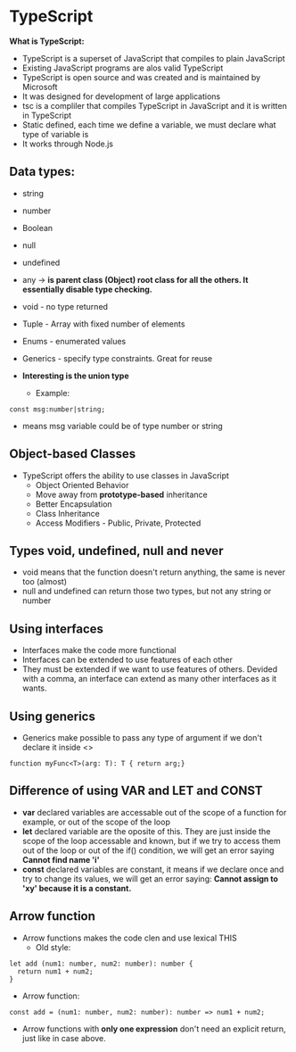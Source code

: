 # TypeScript

**What is TypeScript:**

- TypeScript is a superset of JavaScript that compiles to plain JavaScript
- Existing JavaScript programs are alos valid TypeScript
- TypeScript is open source and was created and is maintained by Microsoft
- It was designed for development of large applications
- tsc is a compliler that compiles TypeScript in JavaScript and it is written in TypeScript
- Static defined, each time we define a variable, we must declare what type of variable is
- It works through Node.js


## Data types:
- string
- number
- Boolean
- null
- undefined
- any -> **is parent class (Object) root class for all the others. It essentially disable type checking.**
- void - no type returned
- Tuple - Array with fixed number of elements
- Enums - enumerated values
- Generics - specify type constraints. Great for reuse

- **Interesting is the union type**
  - Example:
```
const msg:number|string;
```
  - means msg variable could be of type number or string


## Object-based Classes
- TypeScript offers the ability to use classes in JavaScript
  - Object Oriented Behavior
  - Move away from **prototype-based** inheritance
  - Better Encapsulation
  - Class Inheritance
  - Access Modifiers - Public, Private, Protected


## Types void, undefined, null and never
- void means that the function doesn't return anything, the same is never too (almost)
- null and undefined can return those two types, but not any string or number


## Using interfaces
- Interfaces make the code more functional
- Interfaces can be extended to use features of each other
- They must be extended if we want to use features of others. Devided with a comma, an interface can extend as many other interfaces as it wants.


## Using generics
- Generics make possible to pass any type of argument if we don't declare it inside <>
``` 
function myFunc<T>(arg: T): T { return arg;}
```

## Difference of using VAR and LET and CONST
- **var** declared variables are accessable out of the scope of a function for example, or out of the scope of the loop
- **let** declared variable are the oposite of this. They are just inside the scope of the loop accessable and known, but if we try to access them out of the loop or out of the if() condition, we will get an error saying **Cannot find name 'i'**
- **const** declared variables are constant, it means if we declare once and try to change its values, we will get an error saying: **Cannot assign to 'xy' because it is a constant.**

## Arrow function
- Arrow functions makes the code clen and use lexical THIS
  - Old style:
```
let add (num1: number, num2: number): number {
  return num1 + num2;
}
```
  - Arrow function:
```
const add = (num1: number, num2: number): number => num1 + num2;
```
- Arrow functions with **only one expression** don't need an explicit return, just like in case above. 